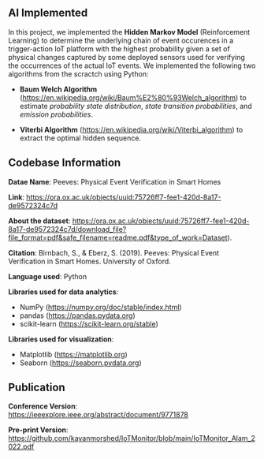## AI Implemented

In this project, we implemented the **Hidden Markov Model** (Reinforcement Learning) to determine the underlying chain of event occurences in a trigger-action IoT platform with the highest probability given a set of physical changes captured by some deployed sensors used for verifying the occurrences of the actual IoT events. We implemented the following two algorithms from the scractch using Python:  

* **Baum Welch Algorithm** (https://en.wikipedia.org/wiki/Baum%E2%80%93Welch_algorithm) to estimate _probability state distribution_, _state transition probabilities_, and _emission probabilities_. 

* **Viterbi Algorithm** (https://en.wikipedia.org/wiki/Viterbi_algorithm) to extract the optimal hidden sequence. 


## Codebase Information
**Datae Name**: Peeves: Physical Event Verification in Smart Homes <br/>

**Link**: https://ora.ox.ac.uk/objects/uuid:75726ff7-fee1-420d-8a17-de9572324c7d <br/>

**About the dataset**: https://ora.ox.ac.uk/objects/uuid:75726ff7-fee1-420d-8a17-de9572324c7d/download_file?file_format=pdf&safe_filename=readme.pdf&type_of_work=Dataset).

**Citation**: Birnbach, S., & Eberz, S. (2019). Peeves: Physical Event Verification in Smart Homes. University of Oxford.


**Language used**: Python

**Libraries used for data analytics**: 
* NumPy (https://numpy.org/doc/stable/index.html)
* pandas (https://pandas.pydata.org)
* scikit-learn (https://scikit-learn.org/stable)

**Libraries used for visualization**:
* Matplotlib (https://matplotlib.org)
* Seaborn (https://seaborn.pydata.org)


## Publication 
**Conference Version**: https://ieeexplore.ieee.org/abstract/document/9771878 

**Pre-print Version**: https://github.com/kayanmorshed/IoTMonitor/blob/main/IoTMonitor_Alam_2022.pdf

